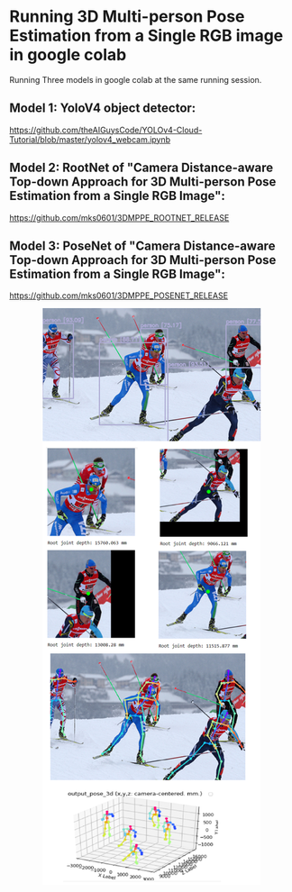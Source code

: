 # Running 3D Multi-person Pose Estimation from a Single RGB image in google colab


Running Three models in google colab at the same running session.


## Model 1: YoloV4 object detector:
https://github.com/theAIGuysCode/YOLOv4-Cloud-Tutorial/blob/master/yolov4_webcam.ipynb


## Model 2: RootNet of "Camera Distance-aware Top-down Approach for 3D Multi-person Pose Estimation from a Single RGB Image":
https://github.com/mks0601/3DMPPE_ROOTNET_RELEASE


## Model 3: PoseNet of "Camera Distance-aware Top-down Approach for 3D Multi-person Pose Estimation from a Single RGB Image":
https://github.com/mks0601/3DMPPE_POSENET_RELEASE


<div align="center">
    <img src="/Illustration.PNG">
</div>


